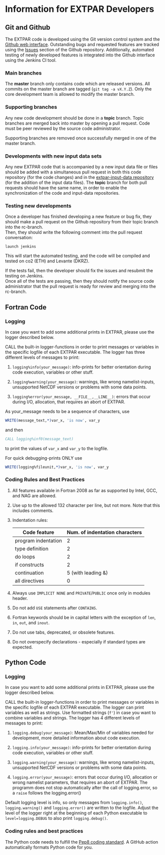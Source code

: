 # Information for EXTPAR Developers

## Git and Github

The EXTPAR code is developed using the Git version control system and the [Github web interface](https://github.com/C2SM/EXTPAR). 
Outstanding bugs and requested features are tracked using the [Issues](https://github.com/C2SM/EXTPAR/issues) section of the Github repository.  Additionally, automated testing of newly developed features is integrated into the Github interface using the Jenkins CI tool.  

### Main branches

The **master** branch only contains code which are released versions. 
All commits on the master branch are tagged (`git tag -a vX.Y.Z`).
Only the core development team is allowed to modify the master branch.

### Supporting branches

Any new code development should be done in a **topic** branch. Topic branches are merged
back into master by opening a pull request. Code must be peer reviewed by the
source code administrator.

Supporting branches are removed once successfully merged in one of the master branch.

### Developments with new input data sets

Any new EXTPAR code that is accompanied by a new input data file or files should be added with a simultaneous pull request
in both this code repository (for the code changes) and in the [extpar-input-data repository](https://gitlab.dkrz.de/extpar-data/extpar-input-data)
(for the addition of the input data files). The **topic** branch for both pull requests should have the same name, in order to enable
the synchronization of the code and input-data repositories.

### Testing new developments

Once a developer has finished developing a new feature or bug fix, they should make a 
pull request on the Github repository from their topic branch into the rc-branch.  
Then, they should write the following comment into the pull request conversation: 

```
launch jenkins
```

This will start the automated testing, and the code will be compiled and tested on co2 (ETH) and Levante (DKRZ).

If the tests fail, then the developer should fix the issues and resubmit the testing on Jenkins.  
Once all of the tests are passing, then they should notify the source code administrator that the pull
request is ready for review and merging into the rc-branch.  

## Fortran Code

### Logging

In case you want to add some additional prints in EXTPAR, please use the logger described below.

CALL the built-in logger-functions in order to print messages or variables in the specific logfile of each EXTPAR executable.
The logger has three different levels of messages to print:

1. `logging%info(your_message)`: info-prints for better orientation during code execution, variables or other stuff.

2. `logging%warning(your_message)`: warnings, like wrong namelist-inputs, unsupported NetCDF versions or problems with some data points.

3. `logging%error(your_message, __FILE__,__LINE__)`: errors that occur during I/O, allocation, that requires an abort of EXTPAR. 

As your_message needs to be a sequence of characters, use

```fortran
WRITE(message_text,*)var_x, 'is now', var_y
```

and then 

```fortran
CALL logging%inf0(message_text) 
```

to print the values of `var_x` and `var_y` to the logfile.

For quick debugging-prints ONLY use

```fortran
WRITE(logging%fileunit,*)var_x, 'is now', var_y 
```

### Coding Rules and Best Practices

1. All features available in Fortran 2008 as far as supported by Intel,
GCC, and NAG are allowed.

2. Use up to the allowed 132 character per line, but not more. Note
that this includes comments.

3. Indentation rules:

    | Code feature  | Num. of indentation characters |
    | ------------- |-------------| 
    | program indentation      | 2 |
    | type definition          | 2 |
    | do loops                 | 2 |
    | if constructs            | 2 |
    | continuation             | 5 (with leading &) |
    | all directives           | 0 |

4. Always use `IMPLICIT NONE` and `PRIVATE`/`PUBLIC` once only in modules header.

5. Do not add `USE` statements after `CONTAINS`.

6. Fortran keywords should be in capital letters with the exception of `len`,
`in`, `out`, and `inout`.

7. Do not use tabs, deprecated, or obsolete features.

8. Do not overspecify declarations - especially if standard types are expected.

## Python Code

### Logging

In case you want to add some additional prints in EXTPAR, please use the logger described below.

CALL the built-in logger-functions in order to print messages or variables in the specific logfile of each EXTPAR executable.
The logger can print variables as well as strings. Use formatted strings (`f'`) in case you want to combine variables and strings.
The logger has 4 different levels of messages to print:

1. `logging.debug(your_message)`: Mean/Max/Min of variables needed for development, more detailed information about code execution.

2. `logging.info(your_message)`: info-prints for better orientation during code execution, variables or other stuff.

3. `logging.warning(your_message)`: warnings, like wrong namelist-inputs, unsupported NetCDF versions or problems with some data points.

4. `logging.error(your_message)`: errors that occur during I/O, allocation or wrong namelist parameters, that requires an abort of EXTPAR. The programm does not stop automatically after the call of logging.error, so a `raise` follows the logging.error()

Default logging level is info, so only messages from `logging.info()`, `logging.warning()` and `logging.error()` are written to the logfile. Adjust the level of the logger right at the beginning of each Python executable to `level=logging.DEBUG` to also print `logging.debug()`.

### Coding rules and best practices

The Python code needs to fulfill the [Pep8 coding standard](https://www.python.org/dev/peps/pep-0008/).
A GitHub action automatically formats Python code for you.
